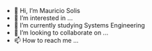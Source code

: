 - 👋 Hi, I’m Mauricio Solis
- 👀 I’m interested in ...
- 🌱 I’m currently studying Systems Engineering
- 💞️ I’m looking to collaborate on ...
- 📫 How to reach me ...

<!---
Mauricio-17/Mauricio-17 is a ✨ special ✨ repository because its `README.md` (this file) appears on your GitHub profile.
You can click the Preview link to take a look at your changes.
--->
